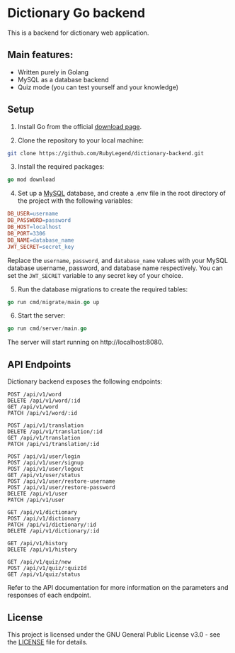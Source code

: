 # Dictionary Go backend

This is a backend for dictionary web application.

## Main features:

* Written purely in Golang
* MySQL as a database backend
* Quiz mode (you can test yourself and your knowledge)

## Setup

1. Install Go from the official [download page](https://golang.org/dl/).

2. Clone the repository to your local machine:

```bash
git clone https://github.com/RubyLegend/dictionary-backend.git
```

3. Install the required packages:

```go
go mod download
```

4. Set up a [MySQL](https://www.mysql.com/downloads/) database, and create a .env file in the root directory of the project with the following variables:

```makefile
DB_USER=username
DB_PASSWORD=password
DB_HOST=localhost
DB_PORT=3306
DB_NAME=database_name
JWT_SECRET=secret_key
```

Replace the `username`, `password`, and `database_name` values with your MySQL database username, password, and database name respectively. You can set the `JWT_SECRET` variable to any secret key of your choice.

5. Run the database migrations to create the required tables:

```go
go run cmd/migrate/main.go up
```

6. Start the server:

```go
go run cmd/server/main.go
```

The server will start running on http://localhost:8080.

## API Endpoints

Dictionary backend exposes the following endpoints:

```
POST /api/v1/word
DELETE /api/v1/word/:id
GET /api/v1/word
PATCH /api/v1/word/:id

POST /api/v1/translation
DELETE /api/v1/translation/:id
GET /api/v1/translation
PATCH /api/v1/translation/:id

POST /api/v1/user/login
POST /api/v1/user/signup
POST /api/v1/user/logout
GET /api/v1/user/status
POST /api/v1/user/restore-username
POST /api/v1/user/restore-password
DELETE /api/v1/user
PATCH /api/v1/user

GET /api/v1/dictionary
POST /api/v1/dictionary
PATCH /api/v1/dictionary/:id
DELETE /api/v1/dictionary/:id

GET /api/v1/history
DELETE /api/v1/history

GET /api/v1/quiz/new
POST /api/v1/quiz/:quizId
GET /api/v1/quiz/status
```

Refer to the API documentation for more information on the parameters and responses of each endpoint.

## License

This project is licensed under the GNU General Public License v3.0 - see the [LICENSE](https://github.com/RubyLegend/dictionary-backend/blob/main/LICENSE) file for details.
